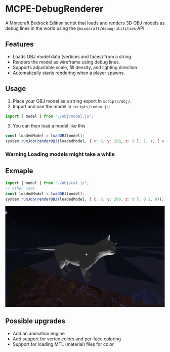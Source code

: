 # MCPE-DebugRenderer

A Minecraft Bedrock Edition script that loads and renders 3D OBJ models as debug lines in the world using the `@minecraft/debug-utilities` API.

## Features

-   Loads OBJ model data (vertices and faces) from a string.
-   Renders the model as wireframe using debug lines.
-   Supports adjustable scale, fill density, and lighting direction.
-   Automatically starts rendering when a player spawns.

## Usage

1. Place your OBJ model as a string export in `scripts/obj/`.
2. Import and use the model in `scripts/index.js`:

```js
import { model } from "./obj/model.js";
```

3. You can then load a model like this

```js
const loadedModel = loadOBJ(model);
system.runJob(renderOBJ(loadedModel, { x: 0, y: 200, z: 0 }, 1, 1, { x: 0, y: 400, z: 0 }));
```

### Warning Loading models might take a while

## Exmaple

```js
import { model } from "./obj/cat.js";
// other code
const loadedModel = loadOBJ(model);
system.runJob(renderOBJ(loadedModel, { x: 0, y: 200, z: 0 }, 0.1, 8));
```

![Debug Render Example](./public/cat.png)

## Possible upgrades

- Add an animation engine
- Add support for vertex colors and per-face coloring
- Support for loading MTL (material) files for color